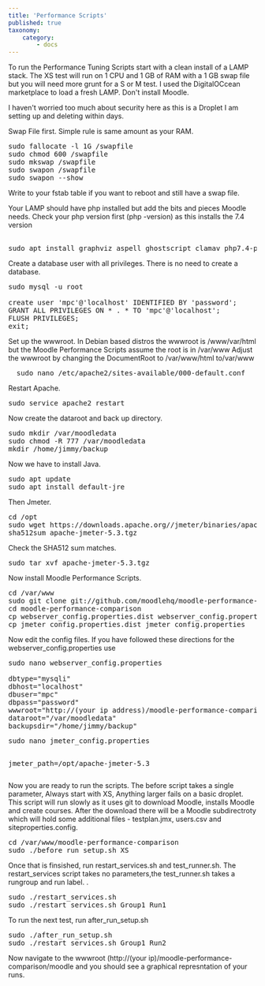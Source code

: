 ```yaml
---
title: 'Performance Scripts'
published: true
taxonomy:
    category:
        - docs
---
```


<p> 
To run the Performance Tuning Scripts start with a clean install of a LAMP stack. The XS test will run on 1 CPU and 1 GB of RAM with 
a 1 GB swap file but you will need more grunt for a S or M test. I used the DigitalOCcean marketplace to 
load a fresh LAMP. Don't install Moodle.</p>
<p> I haven't worried too much about security here as this is a Droplet I am setting up and deleting within days.</p>

Swap File first. Simple rule is same amount as your RAM.<br>
<tt>
<pre>
sudo fallocate -l 1G /swapfile 
sudo chmod 600 /swapfile 
sudo mkswap /swapfile 
sudo swapon /swapfile 
sudo swapon --show
</pre>
</tt>

<p>Write to your fstab table if you want to reboot and still have a swap file.<br>
</p>

Your LAMP should have php installed but add the bits and pieces Moodle needs. Check your php version first (php -version) as this installs the 7.4 version<br>
<br>

<tt>
<pre>
sudo apt install graphviz aspell ghostscript clamav php7.4-pspell php7.4-curl php7.4-gd php7.4-intl php7.4-mysql php7.4-xml php7.4-xmlrpc php7.4-ldap php7.4-zip php7.4-soap php7.4-mbstring
</pre>
</tt>

Create a database user with all privileges. There is no need to create a database.<br>
<tt>
<pre>
sudo mysql -u root

create user 'mpc'@'localhost' IDENTIFIED BY 'password';
GRANT ALL PRIVILEGES ON * . * TO 'mpc'@'localhost';
FLUSH PRIVILEGES;
exit;
</pre>
</tt>

Set up the wwwroot. In Debian based distros the wwwroot is /www/var/html but the Moodle Performance Scripts assume the root is in /var/www
Adjust the wwwroot by changing the DocumentRoot to /var/www/html to/var/www<br>
<tt>
<pre>
  sudo nano /etc/apache2/sites-available/000-default.conf  
</pre>
</tt>

Restart Apache.<br>
<tt>
<pre>
sudo service apache2 restart
</pre>
</tt>

Now create the dataroot and back up directory.<br>
<tt>
<pre>
sudo mkdir /var/moodledata
sudo chmod -R 777 /var/moodledata
mkdir /home/jimmy/backup
</pre>
</tt>

Now we have to install Java.<br>
<tt>
<pre>
sudo apt update
sudo apt install default-jre
</pre>
</tt>
Then Jmeter.<br>
<tt>
<pre>
cd /opt
sudo wget https://downloads.apache.org//jmeter/binaries/apache-jmeter-5.3.tgz
sha512sum apache-jmeter-5.3.tgz 
</pre>
</tt>
Check the SHA512 sum matches.
<tt>
<pre>
sudo tar xvf apache-jmeter-5.3.tgz 
</pre>
</tt>
Now install Moodle Performance Scripts.<br>
<tt>
<pre>
cd /var/www
sudo git clone git://github.com/moodlehq/moodle-performance-comparison.git moodle-performance-comparison
cd moodle-performance-comparison
cp webserver_config.properties.dist webserver_config.properties
cp jmeter_config.properties.dist jmeter_config.properties
</pre>
</tt>

Now edit the config files. If you have followed these directions for the webserver_config.properties use 
<tt>
<pre>
sudo nano webserver_config.properties

dbtype="mysqli"
dbhost="localhost"
dbuser="mpc"
dbpass="password"
wwwroot="http://(your ip address)/moodle-performance-comparison/moodle"
dataroot="/var/moodledata"
backupsdir="/home/jimmy/backup"
</pre>
</tt>

<tt>
<pre>
sudo nano jmeter_config.properties

jmeter_path=/opt/apache-jmeter-5.3
</pre>
</tt>

Now you are ready to run the scripts. The before script takes a single parameter, Always start with XS, Anything larger fails on a basic droplet. This 
script will run slowly as it uses git to download Moodle, installs Moodle and create courses. After the download there will be a Moodle subdirectroty 
which will hold some additional files - testplan.jmx, users.csv and siteproperties.config.<br>


<tt>
<pre>
cd /var/www/moodle-performance-comparison
sudo ./before_run_setup.sh XS
</pre>
</tt>
Once that is finsished, run restart_services.sh and test_runner.sh. The restart_services script takes no parameters,the
 test_runner.sh takes a rungroup and run label. .
<tt>
<pre>
sudo ./restart_services.sh
sudo ./restart_services.sh Group1 Run1
</pre>
</tt>


To run the next test, run after_run_setup.sh
<tt>
<pre>
sudo ./after_run_setup.sh
sudo ./restart_services.sh Group1 Run2
</pre>
</tt>

<p> Now navigate to the wwwroot (http://(your ip)/moodle-performance-comparison/moodle and you should see a graphical represntation of your runs.</p>
